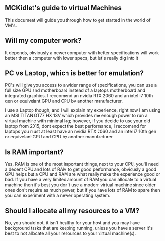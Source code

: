 MCKidlet's guide to virtual Machines
-----

This document will guide you through how to get started in the world of VM's.

Will my computer work?
-----

It depends, obviously a newer computer with better specifications will work better then a computer with lower specs, but let's really dig into it

PC vs Laptop, which is better for emulation?
-----

PC's will give you access to a wider range of specifications, you can use a full size GPU and motherboard instead of a laptops motherboard and integrated graphics. I reccomend an nvidia RTX 2060 and an intel i7 10th gen or equivelant GPU and CPU by another manufacturer.

I use a Laptop though, and I will explain my experience, right now I am using an MSI TITAN GT77 HX 13V which provides me enough power to run a virtual machine with minimal lag; however, if you decide to use your old laptop from 2015, dont expect the best performance, I reccomend for laptops you must at least have an nvidia RTX 2060 and an intel i7 10th gen or equivelant GPU and CPU by another manufacturer.

Is RAM important?
----

Yes, RAM is one of the most important things, next to your CPU, you'll need a decent CPU and lots of RAM to get good performance, obviously a good GPU helps but a CPU and RAM are what really make the experience good or bad. If you have a very limited amount of RAM you can allocate to a virtual machine then it's best you don't use a modern virtual machine since older ones don't require as much power, but if you have lots of RAM to spare then you can experiment with a newer operating system.

Should I allocate all my resources to a VM?
----

No, you should not, it isn't healthy for your host and you may have background tasks that are keeping running, unless you have a server it's best to not allocate all your resources to your virtual machine(s).
